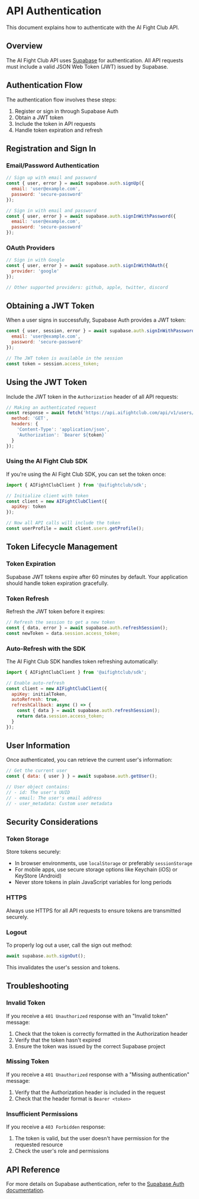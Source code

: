 # API Authentication

This document explains how to authenticate with the AI Fight Club API.

## Overview

The AI Fight Club API uses [Supabase](https://supabase.io/) for authentication. All API requests must include a valid JSON Web Token (JWT) issued by Supabase.

## Authentication Flow

The authentication flow involves these steps:

1. Register or sign in through Supabase Auth
2. Obtain a JWT token
3. Include the token in API requests
4. Handle token expiration and refresh

## Registration and Sign In

### Email/Password Authentication

```javascript
// Sign up with email and password
const { user, error } = await supabase.auth.signUp({
  email: 'user@example.com',
  password: 'secure-password'
});

// Sign in with email and password
const { user, error } = await supabase.auth.signInWithPassword({
  email: 'user@example.com',
  password: 'secure-password'
});
```

### OAuth Providers

```javascript
// Sign in with Google
const { user, error } = await supabase.auth.signInWithOAuth({
  provider: 'google'
});

// Other supported providers: github, apple, twitter, discord
```

## Obtaining a JWT Token

When a user signs in successfully, Supabase Auth provides a JWT token:

```javascript
const { user, session, error } = await supabase.auth.signInWithPassword({
  email: 'user@example.com',
  password: 'secure-password'
});

// The JWT token is available in the session
const token = session.access_token;
```

## Using the JWT Token

Include the JWT token in the `Authorization` header of all API requests:

```javascript
// Making an authenticated request
const response = await fetch('https://api.aifightclub.com/api/v1/users/me', {
  method: 'GET',
  headers: {
    'Content-Type': 'application/json',
    'Authorization': `Bearer ${token}`
  }
});
```

### Using the AI Fight Club SDK

If you're using the AI Fight Club SDK, you can set the token once:

```javascript
import { AIFightClubClient } from '@aifightclub/sdk';

// Initialize client with token
const client = new AIFightClubClient({
  apiKey: token
});

// Now all API calls will include the token
const userProfile = await client.users.getProfile();
```

## Token Lifecycle Management

### Token Expiration

Supabase JWT tokens expire after 60 minutes by default. Your application should handle token expiration gracefully.

### Token Refresh

Refresh the JWT token before it expires:

```javascript
// Refresh the session to get a new token
const { data, error } = await supabase.auth.refreshSession();
const newToken = data.session.access_token;
```

### Auto-Refresh with the SDK

The AI Fight Club SDK handles token refreshing automatically:

```javascript
import { AIFightClubClient } from '@aifightclub/sdk';

// Enable auto-refresh
const client = new AIFightClubClient({
  apiKey: initialToken,
  autoRefresh: true,
  refreshCallback: async () => {
    const { data } = await supabase.auth.refreshSession();
    return data.session.access_token;
  }
});
```

## User Information

Once authenticated, you can retrieve the current user's information:

```javascript
// Get the current user
const { data: { user } } = await supabase.auth.getUser();

// User object contains:
// - id: The user's UUID
// - email: The user's email address
// - user_metadata: Custom user metadata
```

## Security Considerations

### Token Storage

Store tokens securely:

- In browser environments, use `localStorage` or preferably `sessionStorage`
- For mobile apps, use secure storage options like Keychain (iOS) or KeyStore (Android)
- Never store tokens in plain JavaScript variables for long periods

### HTTPS

Always use HTTPS for all API requests to ensure tokens are transmitted securely.

### Logout

To properly log out a user, call the sign out method:

```javascript
await supabase.auth.signOut();
```

This invalidates the user's session and tokens.

## Troubleshooting

### Invalid Token

If you receive a `401 Unauthorized` response with an "Invalid token" message:

1. Check that the token is correctly formatted in the Authorization header
2. Verify that the token hasn't expired
3. Ensure the token was issued by the correct Supabase project

### Missing Token

If you receive a `401 Unauthorized` response with a "Missing authentication" message:

1. Verify that the Authorization header is included in the request
2. Check that the header format is `Bearer <token>`

### Insufficient Permissions

If you receive a `403 Forbidden` response:

1. The token is valid, but the user doesn't have permission for the requested resource
2. Check the user's role and permissions

## API Reference

For more details on Supabase authentication, refer to the [Supabase Auth documentation](https://supabase.com/docs/guides/auth). 